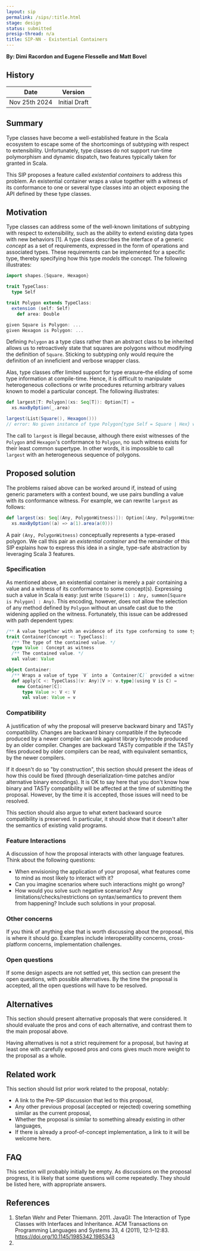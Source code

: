 ```yaml
---
layout: sip
permalink: /sips/:title.html
stage: design
status: submitted
presip-thread: n/a
title: SIP-NN - Existential Containers
---
```


**By: Dimi Racordon and Eugene Flesselle and Matt Bovel**

## History

| Date          | Version            |
|---------------|--------------------|
| Nov 25th 2024 | Initial Draft      |

## Summary

Type classes have become a well-established feature in the Scala ecosystem to escape some of the shortcomings of subtyping with respect to extensibility.
Unfortunately, type classes do not support run-time polymorphism and dynamic dispatch, two features typically taken for granted in Scala.

This SIP proposes a feature called *existential containers* to address this problem.
An existential container wraps a value together with a witness of its conformance to one or several type classes into an object exposing the API defined by these type classes.

## Motivation

Type classes can address some of the well-known limitations of subtyping with respect to extensibility, such as the ability to extend existing data types with new behaviors [1].
A type class describes the interface of a generic _concept_ as a set of requirements, expressed in the form of operations and associated types.
These requirements can be implemented for a specific type, thereby specifying how this type _models_ the concept.
The following illustrates:

```scala
import shapes.{Square, Hexagon}

trait TypeClass:
  type Self

trait Polygon extends TypeClass:
  extension (self: Self)
    def area: Double

given Square is Polygon: ...
given Hexagon is Polygon: ...
```

Defining `Polygon` as a type class rather than an abstract class to be inherited allows us to retroactively state that squares are polygons without modifying the definition of `Square`.
Sticking to subtyping only would require the definition of an inneficient and verbose wrapper class.

Alas, type classes offer limited support for type erasure–the eliding of some type information at compile-time.
Hence, it is difficult to manipulate heterogeneous collections or write procedures returning arbitrary values known to model a particular concept.
The following illustrates:

```scala
def largest[T: Polygon](xs: Seq[T]): Option[T] =
  xs.maxByOption(_.area)

largest(List(Square(), Hexagon()))
// error: No given instance of type Polygon{type Self = Square | Hex} was found for a context parameter of method largest
```

The call to `largest` is illegal because, although there exist witnesses of the `Polygon` and `Hexagon`'s conformance to `Polygon`, no such witness exists for their least common supertype.
In other words, it is impossible to call `largest` with an heterogeneous sequence of polygons.

## Proposed solution

The problems raised above can be worked around if, instead of using generic parameters with a context bound, we use pairs bundling a value with its conformance witness.
For example, we can rewrite `largest` as follows:

```scala
def largest(xs: Seq[(Any, PolygonWitness)]): Option[(Any, PolygonWitness)] =
  xs.maxByOption((a) => a(1).area(a(0)))
```

A pair `(Any, PolygonWitness)` conceptually represents a type-erased polygon.
We call this pair an _existential container_ and the remainder of this SIP explains how to express this idea in a single, type-safe abstraction by leveraging Scala 3 features.

### Specification

As mentioned above, an existential container is merely a pair containing a value and a witness of its conformance to some concept(s).
Expressing such a value in Scala is easy: just write `(Square(1) : Any, summon[Square is Polygon] : Any)`.
This encoding, however, does not allow the selection of any method defined by `Polygon` without an unsafe cast due to the widening applied on the witness.
Fortunately, this issue can be addressed with path dependent types:

```scala
/** A value together with an evidence of its type conforming to some type class. */
trait Container[Concept <: TypeClass]:
  /** The type of the contained value. */
  type Value : Concept as witness
  /** The contained value. */
  val value: Value

object Container:
  /** Wraps a value of type `V` into a `Container[C]` provided a witness that `V is C`. */
  def apply[C <: TypeClass](v: Any)[V >: v.type](using V is C) =
    new Container[C]:
      type Value >: V <: V
      val value: Value = v
```

### Compatibility

A justification of why the proposal will preserve backward binary and TASTy compatibility. Changes are backward binary compatible if the bytecode produced by a newer compiler can link against library bytecode produced by an older compiler. Changes are backward TASTy compatible if the TASTy files produced by older compilers can be read, with equivalent semantics, by the newer compilers.

If it doesn't do so "by construction", this section should present the ideas of how this could be fixed (through deserialization-time patches and/or alternative binary encodings). It is OK to say here that you don't know how binary and TASTy compatibility will be affected at the time of submitting the proposal. However, by the time it is accepted, those issues will need to be resolved.

This section should also argue to what extent backward source compatibility is preserved. In particular, it should show that it doesn't alter the semantics of existing valid programs.

### Feature Interactions

A discussion of how the proposal interacts with other language features. Think about the following questions:

- When envisioning the application of your proposal, what features come to mind as most likely to interact with it?
- Can you imagine scenarios where such interactions might go wrong?
- How would you solve such negative scenarios? Any limitations/checks/restrictions on syntax/semantics to prevent them from happening? Include such solutions in your proposal.

### Other concerns

If you think of anything else that is worth discussing about the proposal, this is where it should go. Examples include interoperability concerns, cross-platform concerns, implementation challenges.

### Open questions

If some design aspects are not settled yet, this section can present the open questions, with possible alternatives. By the time the proposal is accepted, all the open questions will have to be resolved.

## Alternatives

This section should present alternative proposals that were considered. It should evaluate the pros and cons of each alternative, and contrast them to the main proposal above.

Having alternatives is not a strict requirement for a proposal, but having at least one with carefully exposed pros and cons gives much more weight to the proposal as a whole.

## Related work

This section should list prior work related to the proposal, notably:

- A link to the Pre-SIP discussion that led to this proposal,
- Any other previous proposal (accepted or rejected) covering something similar as the current proposal,
- Whether the proposal is similar to something already existing in other languages,
- If there is already a proof-of-concept implementation, a link to it will be welcome here.

## FAQ

This section will probably initially be empty. As discussions on the proposal progress, it is likely that some questions will come repeatedly. They should be listed here, with appropriate answers.

## References

1. Stefan Wehr and Peter Thiemann. 2011. JavaGI: The Interaction of Type Classes with Interfaces and Inheritance. ACM Transactions on Programming Languages and Systems 33, 4 (2011), 12:1–12:83. https://doi.org/10.1145/1985342.1985343
2.
